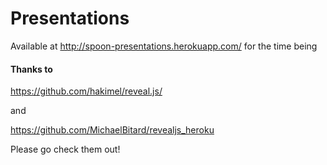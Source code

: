 # Presentations
Available at http://spoon-presentations.herokuapp.com/ for the time being



#### Thanks to
https://github.com/hakimel/reveal.js/

and

https://github.com/MichaelBitard/revealjs_heroku

Please go check them out!